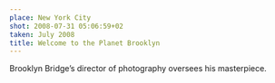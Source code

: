 ```yaml
---
place: New York City
shot: 2008-07-31 05:06:59+02
taken: July 2008
title: Welcome to the Planet Brooklyn
---
```


Brooklyn Bridge’s director of photography oversees his masterpiece.
